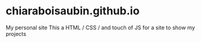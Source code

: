 # chiaraboisaubin.github.io
My personal site 
This a HTML / CSS / and  touch of JS for a site to show my projects 
